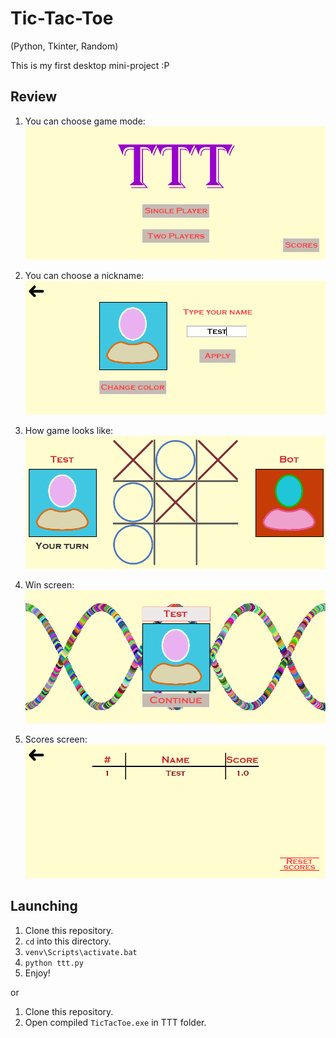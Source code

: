 # Tic-Tac-Toe
(Python, Tkinter, Random)

This is my first desktop mini-project :P

## Review

1. You can choose game mode:
![Main menu image](./review/main_menu.png)

2. You can choose a nickname:
![Player settings image](./review/player_settings.png)

3. How game looks like:
![Ingame screen](./review/ingame_screen.png)

4. Win screen:
![Win screen](./review/win_screen.png)

5. Scores screen:
![Scores screen](./review/scores_screen.png)

## Launching

1. Clone this repository.
2. `cd` into this directory.
3. `venv\Scripts\activate.bat`
4. `python ttt.py`
5. Enjoy!

or 

1. Clone this repository.
2. Open compiled `TicTacToe.exe` in TTT folder.
